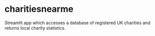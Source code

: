 # charitiesnearme
Streamlit app which accesses a database of registered UK charities and returns local charity statistics.
